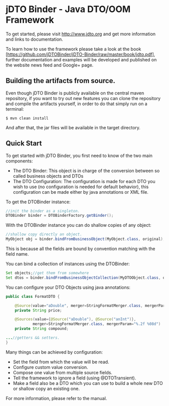 jDTO Binder - Java DTO/OOM Framework
====================================

To get started, please visit http://www.jdto.org and get more information and links to documentation.

To learn how to use the framework please take a look at the book [https://github.com/jDTOBinder/jDTO-Binder/raw/master/book/jdto.pdf], further documentation and examples will be developed and published on the website news feed and Google+ page.

## Building the artifacts from source.

Even though jDTO Binder is publicly available on the central maven repository, if you want 
to try out new features you can clone the repository and compile the artifacts yourself,
in order to do that simply run on a terminal:

    $ mvn clean install

And after that, the jar files will be available in the target directory.

## Quick Start

To get started with jDTO Binder, you first need to know of the two main components:

* The DTO Binder: This object is in charge of the conversion between so called business objects and DTOs
* The DTO Configuration: The configuration is made for each DTO you wish to use (no configuration is needed for default behavior), this configuration can be made either by java annotations or XML file.

To get the DTOBinder instance:

```java
//init the binder as a singleton.
DTOBinder binder = DTOBinderFactory.getBinder();
```

With the DTOBinder instance you can do shallow copies of any object:

```java    
//shallow copy directly an object.
MyObject obj = binder.bindFromBusinessObject(MyObject.class, original);
```

This is because all the fields are bound by convention matching with the field name.

You can bind a collection of instances using the DTOBinder:

```java
Set objects;//get them from somewhere
Set dtos = binder.bindFromBusinessObjectCollection(MyDTOObject.class, objects);
```

You can configure your DTO Objects using java annotations:

```java
public class FormatDTO {

    @Source(value="aDouble", merger=StringFormatMerger.class, mergerParam="$ %.2f")
    private String price;

    @Sources(value={@Source("aDouble"), @Source("anInt")}, 
            merger=StringFormatMerger.class, mergerParam="%.2f %08d")
    private String compound;

...//getters && setters.
}
```

Many things can be achieved by configuration:

* Set the field from which the value will be read.
* Configure custom value conversion.
* Compose one value from multiple source fields.
* Tell the framework to ignore a field (using @DTOTransient).
* Make a field also be a DTO which you can use to build a whole new DTO or shallow copy an existing one.

For more information, please refer to the manual.